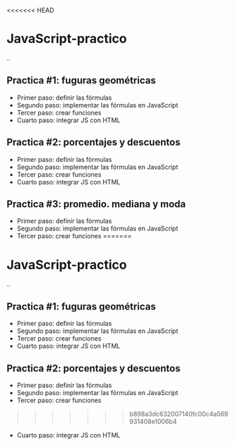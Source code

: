 <<<<<<< HEAD
# JavaScript-practico

..

## Practica #1: fuguras geométricas

- Primer paso: definir las fórmulas
- Segundo paso: implementar las fórmulas en JavaScript
- Tercer paso: crear funciones
- Cuarto paso: integrar JS con HTML

## Practica #2: porcentajes y descuentos

- Primer paso: definir las fórmulas
- Segundo paso: implementar las fórmulas en JavaScript
- Tercer paso: crear funciones
- Cuarto paso: integrar JS con HTML

## Practica #3: promedio. mediana y moda

- Primer paso: definir las fórmulas
- Segundo paso: implementar las fórmulas en JavaScript
- Tercer paso: crear funciones
=======
# JavaScript-practico

..

## Practica #1: fuguras geométricas

- Primer paso: definir las fórmulas
- Segundo paso: implementar las fórmulas en JavaScript
- Tercer paso: crear funciones
- Cuarto paso: integrar JS con HTML

## Practica #2: porcentajes y descuentos

- Primer paso: definir las fórmulas
- Segundo paso: implementar las fórmulas en JavaScript
- Tercer paso: crear funciones
>>>>>>> b898a3dc632007140fc00c4a569931408e1006b4
- Cuarto paso: integrar JS con HTML